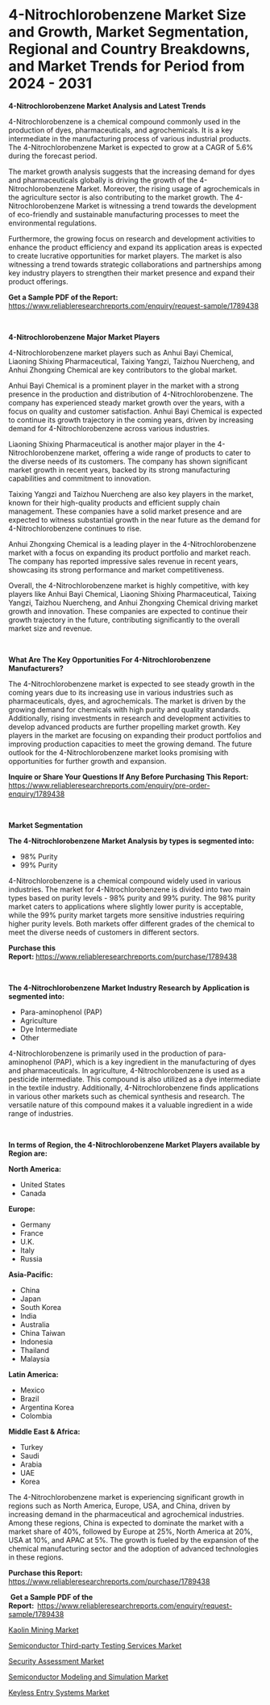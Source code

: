 <p><h1>4-Nitrochlorobenzene Market Size and Growth, Market Segmentation, Regional and Country Breakdowns, and Market Trends for Period from 2024 -  2031</h1></p><p><strong>4-Nitrochlorobenzene Market Analysis and Latest Trends</strong></p>
<p><p>4-Nitrochlorobenzene is a chemical compound commonly used in the production of dyes, pharmaceuticals, and agrochemicals. It is a key intermediate in the manufacturing process of various industrial products. The 4-Nitrochlorobenzene Market is expected to grow at a CAGR of 5.6% during the forecast period.</p><p>The market growth analysis suggests that the increasing demand for dyes and pharmaceuticals globally is driving the growth of the 4-Nitrochlorobenzene Market. Moreover, the rising usage of agrochemicals in the agriculture sector is also contributing to the market growth. The 4-Nitrochlorobenzene Market is witnessing a trend towards the development of eco-friendly and sustainable manufacturing processes to meet the environmental regulations.</p><p>Furthermore, the growing focus on research and development activities to enhance the product efficiency and expand its application areas is expected to create lucrative opportunities for market players. The market is also witnessing a trend towards strategic collaborations and partnerships among key industry players to strengthen their market presence and expand their product offerings.</p></p>
<p><strong>Get a Sample PDF of the Report:&nbsp;</strong> <a href="https://www.reliableresearchreports.com/enquiry/request-sample/1789438">https://www.reliableresearchreports.com/enquiry/request-sample/1789438</a></p>
<p>&nbsp;</p>
<p><strong>4-Nitrochlorobenzene Major Market Players</strong></p>
<p><p>4-Nitrochlorobenzene market players such as Anhui Bayi Chemical, Liaoning Shixing Pharmaceutical, Taixing Yangzi, Taizhou Nuercheng, and Anhui Zhongxing Chemical are key contributors to the global market. </p><p>Anhui Bayi Chemical is a prominent player in the market with a strong presence in the production and distribution of 4-Nitrochlorobenzene. The company has experienced steady market growth over the years, with a focus on quality and customer satisfaction. Anhui Bayi Chemical is expected to continue its growth trajectory in the coming years, driven by increasing demand for 4-Nitrochlorobenzene across various industries.</p><p>Liaoning Shixing Pharmaceutical is another major player in the 4-Nitrochlorobenzene market, offering a wide range of products to cater to the diverse needs of its customers. The company has shown significant market growth in recent years, backed by its strong manufacturing capabilities and commitment to innovation.</p><p>Taixing Yangzi and Taizhou Nuercheng are also key players in the market, known for their high-quality products and efficient supply chain management. These companies have a solid market presence and are expected to witness substantial growth in the near future as the demand for 4-Nitrochlorobenzene continues to rise.</p><p>Anhui Zhongxing Chemical is a leading player in the 4-Nitrochlorobenzene market with a focus on expanding its product portfolio and market reach. The company has reported impressive sales revenue in recent years, showcasing its strong performance and market competitiveness.</p><p>Overall, the 4-Nitrochlorobenzene market is highly competitive, with key players like Anhui Bayi Chemical, Liaoning Shixing Pharmaceutical, Taixing Yangzi, Taizhou Nuercheng, and Anhui Zhongxing Chemical driving market growth and innovation. These companies are expected to continue their growth trajectory in the future, contributing significantly to the overall market size and revenue.</p></p>
<p>&nbsp;</p>
<p><strong>What Are The Key Opportunities For 4-Nitrochlorobenzene Manufacturers?</strong></p>
<p><p>The 4-Nitrochlorobenzene market is expected to see steady growth in the coming years due to its increasing use in various industries such as pharmaceuticals, dyes, and agrochemicals. The market is driven by the growing demand for chemicals with high purity and quality standards. Additionally, rising investments in research and development activities to develop advanced products are further propelling market growth. Key players in the market are focusing on expanding their product portfolios and improving production capacities to meet the growing demand. The future outlook for the 4-Nitrochlorobenzene market looks promising with opportunities for further growth and expansion.</p></p>
<p><strong>Inquire or Share Your Questions If Any Before Purchasing This Report:</strong> <a href="https://www.reliableresearchreports.com/enquiry/pre-order-enquiry/1789438">https://www.reliableresearchreports.com/enquiry/pre-order-enquiry/1789438</a></p>
<p>&nbsp;</p>
<p><strong>Market Segmentation</strong></p>
<p><strong>The 4-Nitrochlorobenzene Market Analysis by types is segmented into:</strong></p>
<p><ul><li>98% Purity</li><li>99% Purity</li></ul></p>
<p><p>4-Nitrochlorobenzene is a chemical compound widely used in various industries. The market for 4-Nitrochlorobenzene is divided into two main types based on purity levels - 98% purity and 99% purity. The 98% purity market caters to applications where slightly lower purity is acceptable, while the 99% purity market targets more sensitive industries requiring higher purity levels. Both markets offer different grades of the chemical to meet the diverse needs of customers in different sectors.</p></p>
<p><strong>Purchase this Report:&nbsp;</strong><a href="https://www.reliableresearchreports.com/purchase/1789438">https://www.reliableresearchreports.com/purchase/1789438</a></p>
<p>&nbsp;</p>
<p><strong>The 4-Nitrochlorobenzene Market Industry Research by Application is segmented into:</strong></p>
<p><ul><li>Para-aminophenol (PAP)</li><li>Agriculture</li><li>Dye Intermediate</li><li>Other</li></ul></p>
<p><p>4-Nitrochlorobenzene is primarily used in the production of para-aminophenol (PAP), which is a key ingredient in the manufacturing of dyes and pharmaceuticals. In agriculture, 4-Nitrochlorobenzene is used as a pesticide intermediate. This compound is also utilized as a dye intermediate in the textile industry. Additionally, 4-Nitrochlorobenzene finds applications in various other markets such as chemical synthesis and research. The versatile nature of this compound makes it a valuable ingredient in a wide range of industries.</p></p>
<p>&nbsp;</p>
<p><strong>In terms of Region, the 4-Nitrochlorobenzene Market Players available by Region are:</strong></p>
<p>
    <p> <strong> North America: </strong>
        <ul>
            <li>United States</li>
            <li>Canada</li>
        </ul>
        </p> 
    <p> <strong> Europe: </strong>
        <ul>
            <li>Germany</li>
            <li>France</li>
            <li>U.K.</li>
            <li>Italy</li>
            <li>Russia</li>
        </ul>
        </p> 
    <p> <strong> Asia-Pacific: </strong>
        <ul>
            <li>China</li>
            <li>Japan</li>
            <li>South Korea</li>
            <li>India</li>
            <li>Australia</li>
            <li>China Taiwan</li>
            <li>Indonesia</li>
            <li>Thailand</li>
            <li>Malaysia</li>
        </ul>
        </p> 
    <p> <strong> Latin America: </strong>
        <ul>
            <li>Mexico</li>
            <li>Brazil</li>
            <li>Argentina Korea</li>
            <li>Colombia</li>
        </ul>
        </p> 
    <p> <strong> Middle East & Africa: </strong>
        <ul>
            <li>Turkey</li>
            <li>Saudi</li>
            <li>Arabia</li>
            <li>UAE</li>
            <li>Korea</li>
        </ul>
    </p>
    </p>
<p><p>The 4-Nitrochlorobenzene market is experiencing significant growth in regions such as North America, Europe, USA, and China, driven by increasing demand in the pharmaceutical and agrochemical industries. Among these regions, China is expected to dominate the market with a market share of 40%, followed by Europe at 25%, North America at 20%, USA at 10%, and APAC at 5%. The growth is fueled by the expansion of the chemical manufacturing sector and the adoption of advanced technologies in these regions.</p></p>
<p><strong>Purchase this Report: </strong><a href="https://www.reliableresearchreports.com/purchase/1789438">https://www.reliableresearchreports.com/purchase/1789438</a></p>
<p>&nbsp;<strong>Get a Sample PDF of the Report:&nbsp;&nbsp;</strong><a href="https://www.reliableresearchreports.com/enquiry/request-sample/1789438">https://www.reliableresearchreports.com/enquiry/request-sample/1789438</a></p>
<p><strong></strong></p>
<p><p><a href="https://medium.com/@marcoshoppe2023/kaolin-mining-market-size-cagr-trends-2024-2030-8a6b70f5a7d4">Kaolin Mining Market</a></p><p><a href="https://github.com/lataunyatinikmelvin59ilbd0dv/Market-Research-Report-List-1/blob/main/semiconductor-third-party-testing-services-market.md">Semiconductor Third-party Testing Services Market</a></p><p><a href="https://medium.com/@evertkohler82/analyzing-security-assessment-market-global-industry-perspective-and-forecast-2024-to-2031-6fbff16eef9c">Security Assessment Market</a></p><p><a href="https://github.com/JameTravis/Market-Research-Report-List-3/blob/main/semiconductor-modeling-and-simulation-market.md">Semiconductor Modeling and Simulation Market</a></p><p><a href="https://medium.com/@marcoshoppe2023/analyzing-keyless-entry-systems-market-global-industry-perspective-and-forecast-2024-to-2031-8ad5edbce4cb">Keyless Entry Systems Market</a></p></p>